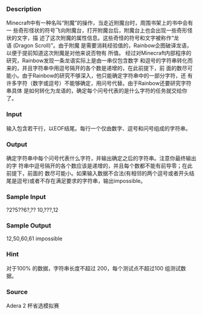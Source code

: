 
### Description
Minecraft中有一种名叫“附魔”的操作，当走近附魔台时，周围书架上的书中会有一
些奇形怪状的符号飞向附魔台，打开附魔台后，附魔台上也会出现一些奇形怪状的文字，描
述了这次附魔的属性信息。这些奇怪的符号和文字被称作“龙语 (Dragon Scroll)”。由于附魔
是需要消耗经验值的，Rainbow企图破译龙语，以便于提前知道这次附魔是对他来说否物有
所值。 
经过对Minecraft内部程序的研究，Rainbow发现一条龙语实际上是由一串仅包含数字
和逗号的字符串转化而来的，并且字符串中用逗号隔开的各个数是递增的，在此前提下，前
面的数尽可能小。由于Rainbow的研究不够深入，他只能确定字符串中的一部分字符，还
有许多字符（数字或逗号）不能够确定，用问号代替。由于Rainbow还要研究字符串具体
是如何转化为龙语的，确定每个问号代表的是什么字符的任务就交给你了。  
 
 

### Input
输入包含若干行，以EOF结尾。每行一个仅由数字、逗号和问号组成的字符串。  

### Output
确定字符串中每个问号代表什么字符，并输出确定之后的字符串。注意你最终输出的字 符串中逗号隔开的各个数应该是递增的，并且每个数都不能有前导零；在此前提下，前面的
数尽可能小。如果输入数据不合法(有相邻的两个逗号或者开头结尾是逗号)或者不存在满足要求的字符串，输出impossible。 
 

### Sample Input
?2?5??6?,?? 
10,???,12 



### Sample Output
12,50,60,61 
impossible 




### Hint

对于100% 的数据，字符串长度不超过 200，每个测试点不超过100 组测试数据。 

### Source
Adera 2 杯省选模拟赛